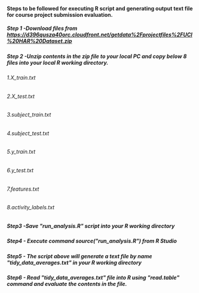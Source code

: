 #### Steps to be followed for executing R script and generating output text file for course project submission evaluation.
##### Step 1 -Download files from https://d396qusza40orc.cloudfront.net/getdata%2Fprojectfiles%2FUCI%20HAR%20Dataset.zip 
##### Step 2 -Unzip contents in the zip file to your local PC and copy below 8 files into your local R working directory.
######  1.X_train.txt
######  2.X_test.txt
######  3.subject_train.txt
######  4.subject_test.txt
######  5.y_train.txt
######  6.y_test.txt
######  7.features.txt
######  8.activity_labels.txt
##### Step3 -Save "run_analysis.R" script into your R working directory
##### Step4 - Execute command source("run_analysis.R") from R Studio
##### Step5 - The script above will generate a text file by name "tidy_data_averages.txt" in your R working directory
##### Step6 - Read "tidy_data_averages.txt" file into R using "read.table" command and evaluate the contents in the file.
